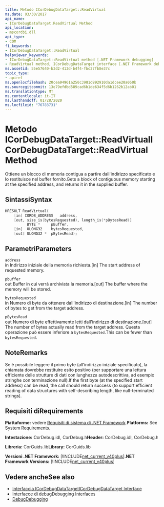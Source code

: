 ```yaml
---
title: Metodo ICorDebugDataTarget::ReadVirtual
ms.date: 03/30/2017
api_name:
- ICorDebugDataTarget.ReadVirtual Method
api_location:
- mscordbi.dll
api_type:
- COM
f1_keywords:
- ICorDebugDataTarget::ReadVirtual
helpviewer_keywords:
- ICorDebugDataTarget::ReadVirtual method [.NET Framework debugging]
- ReadVirtual method, ICorDebugDataTarget interface [.NET Framework debugging]
ms.assetid: 55e57640-b3d2-413d-b4f4-fbc27fb8e37c
topic_type:
- apiref
ms.openlocfilehash: 20cea94961a250c3981d892910da1dcee20a060b
ms.sourcegitcommit: 13e79efdbd589cad6b1de634f5d6b1262b12ab01
ms.translationtype: MT
ms.contentlocale: it-IT
ms.lasthandoff: 01/28/2020
ms.locfileid: "76783731"
---
```

# <a name="icordebugdatatargetreadvirtual-method"></a><span data-ttu-id="06ed6-102">Metodo ICorDebugDataTarget::ReadVirtual</span><span class="sxs-lookup"><span data-stu-id="06ed6-102">ICorDebugDataTarget::ReadVirtual Method</span></span>
<span data-ttu-id="06ed6-103">Ottiene un blocco di memoria contigua a partire dall'indirizzo specificato e lo restituisce nel buffer fornito.</span><span class="sxs-lookup"><span data-stu-id="06ed6-103">Gets a block of contiguous memory starting at the specified address, and returns it in the supplied buffer.</span></span>  
  
## <a name="syntax"></a><span data-ttu-id="06ed6-104">Sintassi</span><span class="sxs-lookup"><span data-stu-id="06ed6-104">Syntax</span></span>  
  
```cpp  
HRESULT ReadVirtual(  
    [in] CORDB_ADDRESS   address,  
    [out, size_is(bytesRequested), length_is(*pBytesRead)]  
          BYTE *     pBuffer,  
    [in]  ULONG32    bytesRequested,  
    [out] ULONG32 *  pBytesRead);  
```  
  
## <a name="parameters"></a><span data-ttu-id="06ed6-105">Parametri</span><span class="sxs-lookup"><span data-stu-id="06ed6-105">Parameters</span></span>  
 `address`  
 <span data-ttu-id="06ed6-106">in Indirizzo iniziale della memoria richiesta.</span><span class="sxs-lookup"><span data-stu-id="06ed6-106">[in] The start address of requested memory.</span></span>  
  
 `pbuffer`  
 <span data-ttu-id="06ed6-107">out Buffer in cui verrà archiviata la memoria.</span><span class="sxs-lookup"><span data-stu-id="06ed6-107">[out] The buffer where the memory will be stored.</span></span>  
  
 `bytesRequested`  
 <span data-ttu-id="06ed6-108">in Numero di byte da ottenere dall'indirizzo di destinazione.</span><span class="sxs-lookup"><span data-stu-id="06ed6-108">[in] The number of bytes to get from the target address.</span></span>  
  
 `pBytesRead`  
 <span data-ttu-id="06ed6-109">out Numero di byte effettivamente letti dall'indirizzo di destinazione.</span><span class="sxs-lookup"><span data-stu-id="06ed6-109">[out] The number of bytes actually read from the target address.</span></span> <span data-ttu-id="06ed6-110">Questa operazione può essere inferiore a `bytesRequested`.</span><span class="sxs-lookup"><span data-stu-id="06ed6-110">This can be fewer than `bytesRequested`.</span></span>  
  
## <a name="remarks"></a><span data-ttu-id="06ed6-111">Note</span><span class="sxs-lookup"><span data-stu-id="06ed6-111">Remarks</span></span>  
 <span data-ttu-id="06ed6-112">Se è possibile leggere il primo byte (all'indirizzo iniziale specificato), la chiamata dovrebbe restituire esito positivo (per supportare una lettura efficiente delle strutture di dati con lunghezza autodescrittiva, ad esempio stringhe con terminazione null).</span><span class="sxs-lookup"><span data-stu-id="06ed6-112">If the first byte (at the specified start address) can be read, the call should return success (to support efficient reading of data structures with self-describing length, like null-terminated strings).</span></span>  
  
## <a name="requirements"></a><span data-ttu-id="06ed6-113">Requisiti di</span><span class="sxs-lookup"><span data-stu-id="06ed6-113">Requirements</span></span>  
 <span data-ttu-id="06ed6-114">**Piattaforme:** vedere [Requisiti di sistema di .NET Framework](../../../../docs/framework/get-started/system-requirements.md).</span><span class="sxs-lookup"><span data-stu-id="06ed6-114">**Platforms:** See [System Requirements](../../../../docs/framework/get-started/system-requirements.md).</span></span>  
  
 <span data-ttu-id="06ed6-115">**Intestazione:** CorDebug.idl, CorDebug.h</span><span class="sxs-lookup"><span data-stu-id="06ed6-115">**Header:** CorDebug.idl, CorDebug.h</span></span>  
  
 <span data-ttu-id="06ed6-116">**Libreria:** CorGuids.lib</span><span class="sxs-lookup"><span data-stu-id="06ed6-116">**Library:** CorGuids.lib</span></span>  
  
 <span data-ttu-id="06ed6-117">**Versioni .NET Framework:** [!INCLUDE[net_current_v40plus](../../../../includes/net-current-v40plus-md.md)]</span><span class="sxs-lookup"><span data-stu-id="06ed6-117">**.NET Framework Versions:** [!INCLUDE[net_current_v40plus](../../../../includes/net-current-v40plus-md.md)]</span></span>  
  
## <a name="see-also"></a><span data-ttu-id="06ed6-118">Vedere anche</span><span class="sxs-lookup"><span data-stu-id="06ed6-118">See also</span></span>

- [<span data-ttu-id="06ed6-119">Interfaccia ICorDebugDataTarget</span><span class="sxs-lookup"><span data-stu-id="06ed6-119">ICorDebugDataTarget Interface</span></span>](icordebugdatatarget-interface.md)
- [<span data-ttu-id="06ed6-120">Interfacce di debug</span><span class="sxs-lookup"><span data-stu-id="06ed6-120">Debugging Interfaces</span></span>](debugging-interfaces.md)
- [<span data-ttu-id="06ed6-121">Debug</span><span class="sxs-lookup"><span data-stu-id="06ed6-121">Debugging</span></span>](index.md)
